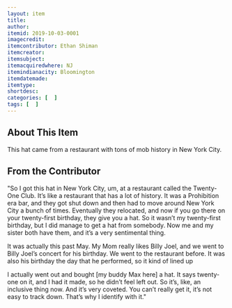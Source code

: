 ---layout: itemtitle: author: itemid: 2019-10-03-0001imagecredit: itemcontributor: Ethan Shimanitemcreator: itemsubject: itemacquiredwhere: NJitemindianacity: Bloomingtonitemdatemade: itemtype: shortdesc: categories: [  ]tags: [  ]---## About This ItemThis hat came from a restaurant with tons of mob history in New York City.## From the Contributor"So I got this hat in New York City, um, at a restaurant called the Twenty-One Club. It’s like a restaurant that has a lot of history. It was a Prohibition era bar, and they got shut down and then had to move around New York City a bunch of times. Eventually they relocated, and now if you go there on your twenty-first birthday, they give you a hat. So it wasn’t my twenty-first birthday, but I did manage to get a hat from somebody. Now me and my sister both have them, and it’s a very sentimental thing.It was actually this past May. My Mom really likes Billy Joel, and we went to Billy Joel’s concert for his birthday. We went to the restaurant before. It was also his birthday the day that he performed, so it kind of lined upI actually went out and bought [my buddy Max here] a hat. It says twenty-one on it, and I had it made, so he didn’t feel left out. So it’s, like, an inclusive thing now. And it’s very coveted. You can’t really get it, it’s not easy to track down. That’s why I identify with it."